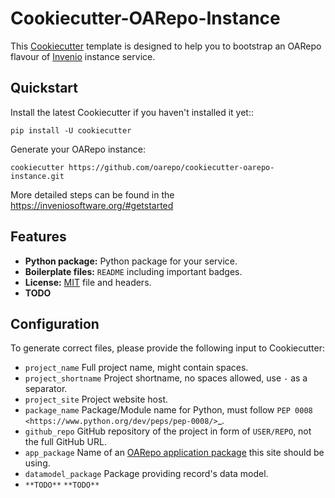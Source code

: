 <!-- This file is part of Invenio.
Copyright (C) 2019 CERN.
Copyright (C) 2019 Northwestern University.

    Invenio is free software; you can redistribute it and/or modify it
    under the terms of the MIT License; see LICENSE file for more details. -->

# Cookiecutter-OARepo-Instance

This [Cookiecutter](https://github.com/audreyr/cookiecutter) template is designed to help you to bootstrap an OARepo flavour of [Invenio](https://github.com/inveniosoftware/invenio) instance service.

## Quickstart

Install the latest Cookiecutter if you haven't installed it yet::

    pip install -U cookiecutter

Generate your OARepo instance:

    cookiecutter https://github.com/oarepo/cookiecutter-oarepo-instance.git

More detailed steps can be found in the <https://inveniosoftware.org/#getstarted>

## Features

- **Python package:** Python package for your service.
- **Boilerplate files:** `README` including important badges.
- **License:** [MIT](https://opensource.org/licenses/MIT) file and headers.
- **TODO**

## Configuration

To generate correct files, please provide the following input to Cookiecutter:

- `project_name` Full project name, might contain spaces.
- `project_shortname` Project shortname, no spaces allowed, use `-` as a separator.
- `project_site` Project website host.
- `package_name` Package/Module name for Python, must follow `PEP 0008 <https://www.python.org/dev/peps/pep-0008/>`\_.
- `github_repo` GitHub repository of the project in form of `USER/REPO`, not the full GitHub URL.
- `app_package` Name of an [OARepo application package](https://github.com/oarepo/cookiecutter-oarepo-app) this site should be using.
- `datamodel_package` Package providing record's data model.
- `**TODO**` `**TODO**`
